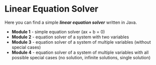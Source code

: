 # Linear Equation Solver

Here you can find a simple ___linear equation solver___ written in Java. 

* __Module 1__ - simple equation solver (ax + b = 0)
* __Module 2__ - equation solver of a system with two variables
* __Module 3__ - equation solver of a system of multiple variables (without special cases)
* __Module 4__ - equation solver of a system of multiple variables with all possible special cases (no solution, infinite solutions, single solution)
